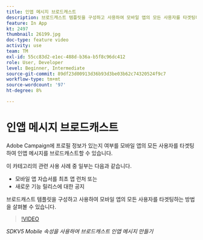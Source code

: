 ```yaml
---
title: 인앱 메시지 브로드캐스트
description: 브로드캐스트 템플릿을 구성하고 사용하여 모바일 앱의 모든 사용자를 타겟팅하는 방법을 살펴볼 수 있습니다.
feature: In App
kt: 2497
thumbnail: 26199.jpg
doc-type: feature video
activity: use
team: TM
exl-id: 55cc83d2-e1ec-488d-b36a-b5f8c96dc412
role: User, Developer
level: Beginner, Intermediate
source-git-commit: 89df23d00913d36b93d3be03b62c74320524f9c7
workflow-type: tm+mt
source-wordcount: '97'
ht-degree: 8%

---
```


# 인앱 메시지 브로드캐스트

Adobe Campaign에 프로필 정보가 있는지 여부를 모바일 앱의 모든 사용자를 타겟팅하여 인앱 메시지를 브로드캐스트할 수 있습니다.

이 카테고리의 관련 사용 사례 중 일부는 다음과 같습니다.

* 모바일 앱 자습서를 최초 앱 런처 또는
* 새로운 기능 릴리스에 대한 공지

브로드캐스트 템플릿을 구성하고 사용하여 모바일 앱의 모든 사용자를 타겟팅하는 방법을 살펴볼 수 있습니다.

>[!VIDEO](https://video.tv.adobe.com/v/26199?quality=12&learn=on)

*SDKV5 Mobile 속성을 사용하여 브로드캐스트 인앱 메시지 만들기*
